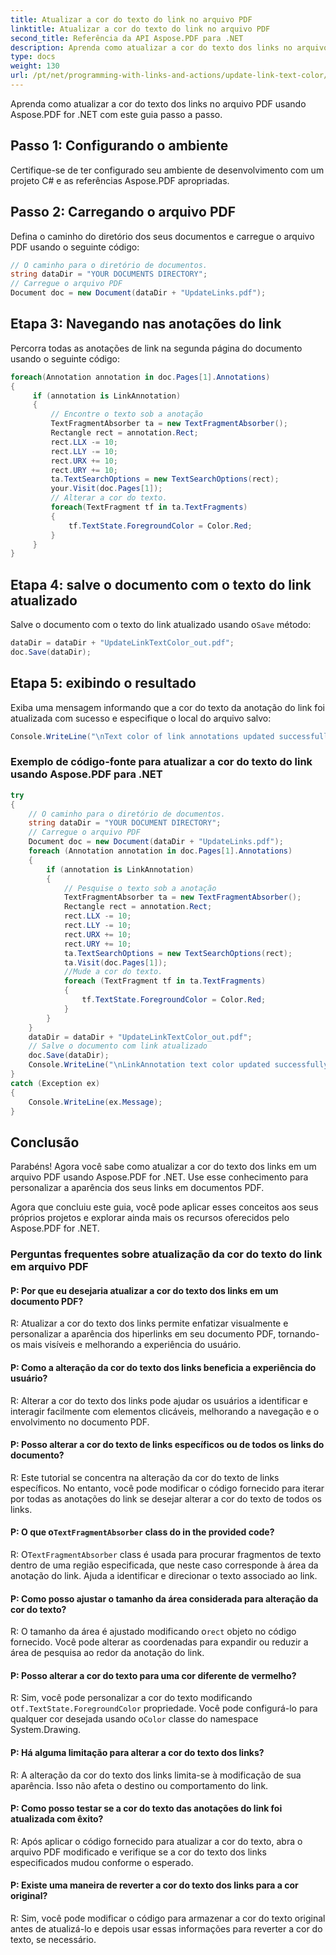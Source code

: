 ```yaml
---
title: Atualizar a cor do texto do link no arquivo PDF
linktitle: Atualizar a cor do texto do link no arquivo PDF
second_title: Referência da API Aspose.PDF para .NET
description: Aprenda como atualizar a cor do texto dos links no arquivo PDF com Aspose.PDF for .NET.
type: docs
weight: 130
url: /pt/net/programming-with-links-and-actions/update-link-text-color/
---
```

Aprenda como atualizar a cor do texto dos links no arquivo PDF usando Aspose.PDF for .NET com este guia passo a passo.

## Passo 1: Configurando o ambiente

Certifique-se de ter configurado seu ambiente de desenvolvimento com um projeto C# e as referências Aspose.PDF apropriadas.

## Passo 2: Carregando o arquivo PDF

Defina o caminho do diretório dos seus documentos e carregue o arquivo PDF usando o seguinte código:

```csharp
// O caminho para o diretório de documentos.
string dataDir = "YOUR DOCUMENTS DIRECTORY";
// Carregue o arquivo PDF
Document doc = new Document(dataDir + "UpdateLinks.pdf");
```

## Etapa 3: Navegando nas anotações do link

Percorra todas as anotações de link na segunda página do documento usando o seguinte código:

```csharp
foreach(Annotation annotation in doc.Pages[1].Annotations)
{
     if (annotation is LinkAnnotation)
     {
         // Encontre o texto sob a anotação
         TextFragmentAbsorber ta = new TextFragmentAbsorber();
         Rectangle rect = annotation.Rect;
         rect.LLX -= 10;
         rect.LLY -= 10;
         rect.URX += 10;
         rect.URY += 10;
         ta.TextSearchOptions = new TextSearchOptions(rect);
         your.Visit(doc.Pages[1]);
         // Alterar a cor do texto.
         foreach(TextFragment tf in ta.TextFragments)
         {
             tf.TextState.ForegroundColor = Color.Red;
         }
     }
}
```

## Etapa 4: salve o documento com o texto do link atualizado

 Salve o documento com o texto do link atualizado usando o`Save` método:

```csharp
dataDir = dataDir + "UpdateLinkTextColor_out.pdf";
doc.Save(dataDir);
```

## Etapa 5: exibindo o resultado

Exiba uma mensagem informando que a cor do texto da anotação do link foi atualizada com sucesso e especifique o local do arquivo salvo:

```csharp
Console.WriteLine("\nText color of link annotations updated successfully.\nFile saved to location: " + dataDir);
```

### Exemplo de código-fonte para atualizar a cor do texto do link usando Aspose.PDF para .NET 
```csharp
try
{
	// O caminho para o diretório de documentos.
	string dataDir = "YOUR DOCUMENT DIRECTORY";
	// Carregue o arquivo PDF
	Document doc = new Document(dataDir + "UpdateLinks.pdf");
	foreach (Annotation annotation in doc.Pages[1].Annotations)
	{
		if (annotation is LinkAnnotation)
		{
			// Pesquise o texto sob a anotação
			TextFragmentAbsorber ta = new TextFragmentAbsorber();
			Rectangle rect = annotation.Rect;
			rect.LLX -= 10;
			rect.LLY -= 10;
			rect.URX += 10;
			rect.URY += 10;
			ta.TextSearchOptions = new TextSearchOptions(rect);
			ta.Visit(doc.Pages[1]);
			//Mude a cor do texto.
			foreach (TextFragment tf in ta.TextFragments)
			{
				tf.TextState.ForegroundColor = Color.Red;
			}
		}
	}
	dataDir = dataDir + "UpdateLinkTextColor_out.pdf";
	// Salve o documento com link atualizado
	doc.Save(dataDir);
	Console.WriteLine("\nLinkAnnotation text color updated successfully.\nFile saved at " + dataDir);
}
catch (Exception ex)
{
	Console.WriteLine(ex.Message);
}
```

## Conclusão

Parabéns! Agora você sabe como atualizar a cor do texto dos links em um arquivo PDF usando Aspose.PDF for .NET. Use esse conhecimento para personalizar a aparência dos seus links em documentos PDF.

Agora que concluiu este guia, você pode aplicar esses conceitos aos seus próprios projetos e explorar ainda mais os recursos oferecidos pelo Aspose.PDF for .NET.

### Perguntas frequentes sobre atualização da cor do texto do link em arquivo PDF 

#### P: Por que eu desejaria atualizar a cor do texto dos links em um documento PDF?

R: Atualizar a cor do texto dos links permite enfatizar visualmente e personalizar a aparência dos hiperlinks em seu documento PDF, tornando-os mais visíveis e melhorando a experiência do usuário.

#### P: Como a alteração da cor do texto dos links beneficia a experiência do usuário?

R: Alterar a cor do texto dos links pode ajudar os usuários a identificar e interagir facilmente com elementos clicáveis, melhorando a navegação e o envolvimento no documento PDF.

#### P: Posso alterar a cor do texto de links específicos ou de todos os links do documento?

R: Este tutorial se concentra na alteração da cor do texto de links específicos. No entanto, você pode modificar o código fornecido para iterar por todas as anotações do link se desejar alterar a cor do texto de todos os links.

####  P: O que o`TextFragmentAbsorber` class do in the provided code?

 R: O`TextFragmentAbsorber` class é usada para procurar fragmentos de texto dentro de uma região especificada, que neste caso corresponde à área da anotação do link. Ajuda a identificar e direcionar o texto associado ao link.

#### P: Como posso ajustar o tamanho da área considerada para alteração da cor do texto?

 R: O tamanho da área é ajustado modificando o`rect` objeto no código fornecido. Você pode alterar as coordenadas para expandir ou reduzir a área de pesquisa ao redor da anotação do link.

#### P: Posso alterar a cor do texto para uma cor diferente de vermelho?

 R: Sim, você pode personalizar a cor do texto modificando o`tf.TextState.ForegroundColor` propriedade. Você pode configurá-lo para qualquer cor desejada usando o`Color` classe do namespace System.Drawing.

#### P: Há alguma limitação para alterar a cor do texto dos links?

R: A alteração da cor do texto dos links limita-se à modificação de sua aparência. Isso não afeta o destino ou comportamento do link.

#### P: Como posso testar se a cor do texto das anotações do link foi atualizada com êxito?

R: Após aplicar o código fornecido para atualizar a cor do texto, abra o arquivo PDF modificado e verifique se a cor do texto dos links especificados mudou conforme o esperado.

#### P: Existe uma maneira de reverter a cor do texto dos links para a cor original?

R: Sim, você pode modificar o código para armazenar a cor do texto original antes de atualizá-lo e depois usar essas informações para reverter a cor do texto, se necessário.